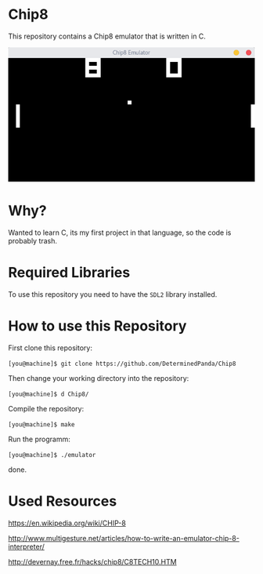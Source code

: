 # Chip8

This repository contains a Chip8 emulator that is written in C.

![emulator in action](images/Emulator.png)

# Why?

Wanted to learn C, its my first project in that language, so the code is probably trash.

# Required Libraries

To use this repository you need to have the `SDL2` library installed.


# How to use this Repository

First clone this repository:

`[you@machine]$ git clone https://github.com/DeterminedPanda/Chip8`

Then change your working directory into the repository:

`[you@machine]$ d Chip8/`

Compile the repository:

`[you@machine]$ make`

Run the programm:

`[you@machine]$ ./emulator`

done.


# Used Resources
https://en.wikipedia.org/wiki/CHIP-8

http://www.multigesture.net/articles/how-to-write-an-emulator-chip-8-interpreter/

http://devernay.free.fr/hacks/chip8/C8TECH10.HTM
